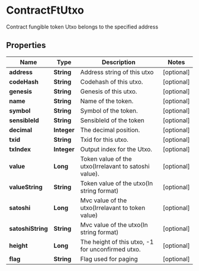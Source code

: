 

# ContractFtUtxo

Contract fungible token Utxo belongs to the specified address
## Properties

Name | Type | Description | Notes
------------ | ------------- | ------------- | -------------
**address** | **String** | Address string of this utxo |  [optional]
**codeHash** | **String** | Codehash of this utxo. |  [optional]
**genesis** | **String** | Genesis of this utxo. |  [optional]
**name** | **String** | Name of the token. |  [optional]
**symbol** | **String** | Symbol of the token. |  [optional]
**sensibleId** | **String** | SensibleId of the token |  [optional]
**decimal** | **Integer** | The decimal position. |  [optional]
**txid** | **String** | Txid for this utxo. |  [optional]
**txIndex** | **Integer** | Output index for the Utxo. |  [optional]
**value** | **Long** | Token value of the utxo(Irrelavant to satoshi value). |  [optional]
**valueString** | **String** | Token value of the utxo(In string format) |  [optional]
**satoshi** | **Long** | Mvc value of the utxo(Irrelavant to token value) |  [optional]
**satoshiString** | **String** | Mvc value of the utxo(In string format) |  [optional]
**height** | **Long** | The height of this utxo, -1 for unconfirmed utxo. |  [optional]
**flag** | **String** | Flag used for paging |  [optional]



